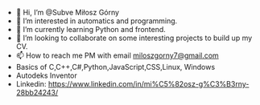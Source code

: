 - 👋 Hi, I’m @Subve Miłosz Górny
- 👀 I’m interested in automatics and programming.
- 🌱 I’m currently learning Python and frontend.
- 💞️ I’m looking to collaborate on some interesting projects to build up my CV.
- 📫 How to reach me PM with email miloszgorny7@gmail.com
- Basics of C,C++,C#,Python,JavaScript,CSS,Linux, Windows
- Autodeks Inventor
- Linkedin: https://www.linkedin.com/in/mi%C5%82osz-g%C3%B3rny-28bb24243/
<!---
Subve/Subve is a ✨ special ✨ repository because its `README.md` (this file) appears on your GitHub profile.
You can click the Preview link to take a look at your changes.
--->
